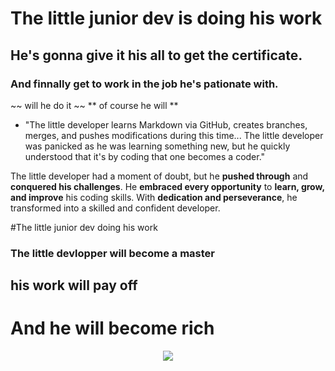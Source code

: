 # The little junior dev is doing his work
## He's gonna give it his all to get the certificate.
### And finnally get to work in the job he's pationate with.
~~ will he do it ~~ ** of course he will **
* "The little developer learns Markdown via GitHub, creates branches, merges, and pushes modifications during this time...
The little developer was panicked as he was learning something new, but he quickly understood that
it's by coding that one becomes a coder."

The little developer had a moment of doubt, but he **pushed through** and 
**conquered his challenges**.
He **embraced every opportunity** to **learn, grow, and improve** his 
coding skills.
With **dedication and perseverance**, he transformed into a skilled and 
confident developer.

#The little junior dev doing his work

### The little devlopper will become a master
## his work will pay off
# And he will become rich

<div align="center">
<img src="assets/money-rain">
</div>
